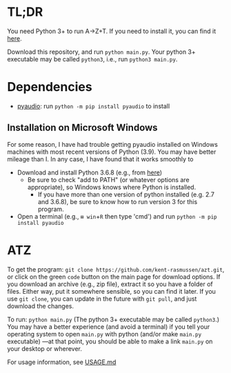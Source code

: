 # TL;DR
You need Python 3+ to run A→Z+T. If you need to install it, you can find it [here](https://python.org).

Download this repository, and run `python main.py`. Your python 3+ executable may be called `python3`, i.e., run `python3 main.py`.
# Dependencies
* [pyaudio](https://pypi.org/project/PyAudio/): run `python -m pip install pyaudio` to install
## Installation on Microsoft Windows
For some reason, I have had trouble getting pyaudio installed on Windows machines with most recent versions of Python (3.9). You may have better mileage than I. In any case, I have found that it works smoothly to
- Download and install Python 3.6.8 (e.g., from [here](https://www.python.org/ftp/python/3.6.8/python-3.6.8-amd64.exe))
  - Be sure to check "add to PATH" (or whatever options are appropriate), so Windows knows where Python is installed.
    - If you have more than one version of python installed (e.g. 2.7 and 3.6.8), be sure to know how to run version 3 for this program.
- Open a terminal (e.g., `⊞ win`+`R` then type 'cmd') and run `python -m pip install pyaudio`
# ATZ
To get the program: `git clone https://github.com/kent-rasmussen/azt.git`, or click on the green `code` button on the main page for download options. If you download an archive (e.g., zip file), extract it so you have a folder of files. Either way, put it somewhere sensible, so you can find it later. If you use `git clone`, you can update in the future with `git pull`, and just download the changes.

To run: `python main.py` (The python 3+ executable may be called `python3`.) You may have a better experience (and avoid a terminal) if you tell your operating system to open `main.py` with python (and/or make `main.py` executable) —at that point, you should be able to make a link `main.py` on your desktop or wherever.

For usage information, see [USAGE.md](USAGE.md)
